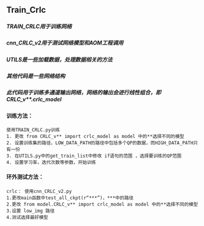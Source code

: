 ## Train_Crlc
##### TRAIN_CRLC用于训练网络
##### cnn_CRLC_v2用于测试网络模型和AOM工程调用
##### UTILS是一些加载数据，处理数据相关的方法
##### 其他代码是一些网络结构

##### 此代码用于训练多通道输出网络，网络的输出会进行线性组合，即CRLC_v**.crlc_model
	
#### 训练方法：
	使用TRAIN_CRLC.py训练
	1. 更改 from CRLC_v** import crlc_model as model 中的**选择不同的模型
	2. 设置训练集的路径，LOW_DATA_PATH的路径中包括多个QP的数据，而HIGH_DATA_PATH只有一份
	3. 在UTILS.py中的get_train_list中修改 if语句的范围 ，选择要训练的QP范围
	4. 设置学习率，迭代次数等参数，开始训练
		
#### 环外测试方法：
	crlc： 使用cnn_CRLC_v2.py
	1.更改main函数中test_all_ckpt(r“***”)，***中的路径
	2.更改 from model.CRLC_v** import crlc_model as model 中的**选择不同的模型
	3.设置 low_img 路径
	4.测试选择最好模型
			